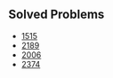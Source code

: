 ## Solved Problems
- [1515](https://www.beecrowd.com.br/judge/pt/problems/view/1515)
- [2189](https://www.beecrowd.com.br/judge/pt/problems/view/2189)
- [2006](https://www.beecrowd.com.br/judge/pt/problems/view/2006)
- [2374](https://www.beecrowd.com.br/judge/pt/problems/view/2374)